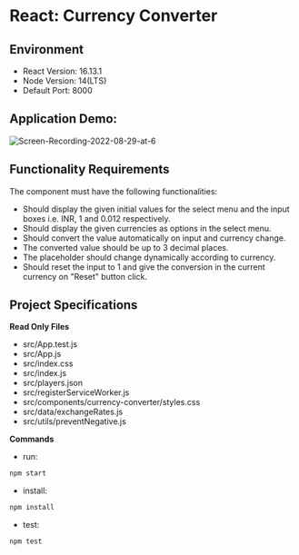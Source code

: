 # React: Currency Converter

## Environment 

- React Version: 16.13.1
- Node Version: 14(LTS)
- Default Port: 8000

## Application Demo:

![Screen-Recording-2022-08-29-at-6](https://user-images.githubusercontent.com/110250951/187256650-d12b08b7-0c80-46fe-99f3-708322a520d1.gif)

## Functionality Requirements

The component must have the following functionalities:

- Should display the given initial values for the select menu and the input boxes i.e. INR, 1 and 0.012 respectively.
- Should display the given currencies as options in the select menu.
- Should convert the value automatically on input and currency change.
- The converted value should be up to 3 decimal places.
- The placeholder should change dynamically according to currency.
- Should reset the input to 1 and give the conversion in the current currency on "Reset" button click.

## Project Specifications

**Read Only Files**

   - src/App.test.js
   - src/App.js
   - src/index.css
   - src/index.js
   - src/players.json
   - src/registerServiceWorker.js
   - src/components/currency-converter/styles.css
   - src/data/exchangeRates.js
   - src/utils/preventNegative.js


**Commands**
- run: 
```bash
npm start
```
- install: 
```bash
npm install
```
- test: 
```bash
npm test
```

